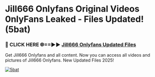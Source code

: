 # Jill666 Onlyfans Original Videos 0nlyFans Leaked - Files Updated! (5bat)

<h3>🔴 CLICK HERE 🌐==►► <a href="https://tinyurl.com/ehrbuxhb" rel="nofollow">Jill666 Onlyfans Updated Files</a></h3>

Get Jill666 Onlyfans and all content. Now you can access all videos and pictures of Jill666 Onlyfans. New Updated Files 2025!

[![5bat](https://i.imgur.com/lVYEuWS.gif)](https://tinyurl.com/ehrbuxhb)
